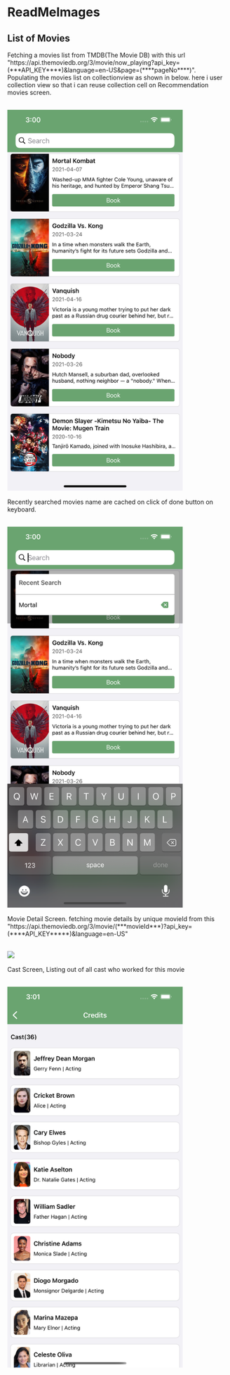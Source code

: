 # ReadMeImages

<h2>
List of Movies
</h2>

<p> 
  Fetching a movies list from TMDB(The Movie DB) with this url "https://api.themoviedb.org/3/movie/now_playing?api_key=(***API_KEY****)&language=en-US&page=(****pageNo****)". Populating the movies list on collectionview as shown in below. here i user collection view so that i can reuse collection cell on Recommendation movies screen.
</p>

<br>
<img width="400" src="https://github.com/RajaReddyiOS/ReadMeImages/blob/BMS/Simulator%20Screen%20Shot%20-%20iPhone%2012%20Pro%20Max%20-%202021-05-12%20at%2015.00.36.png"/>
</br>

<p> 
  Recently searched movies name are cached on click of done button on keyboard.
</p>

<br>
<img width="400" src="https://github.com/RajaReddyiOS/ReadMeImages/blob/BMS/Simulator%20Screen%20Shot%20-%20iPhone%2012%20Pro%20Max%20-%202021-05-12%20at%2015.00.43.png"/>
</br>


<p> 
  Movie Detail Screen. fetching movie details by unique movieId from this "https://api.themoviedb.org/3/movie/(***movieId***)?api_key=(****API_KEY*****)&language=en-US"
</p>

<br>
<img width="400" src="https://github.com/RajaReddyiOS/ReadMeImages/blob/BMS/bms_details_screen.gif"/>
</br>

<p> 
  Cast Screen, Listing out of all cast who worked for this movie
</p>

<br>
<img width="400" src="https://github.com/RajaReddyiOS/ReadMeImages/blob/BMS/Simulator%20Screen%20Shot%20-%20iPhone%2012%20Pro%20Max%20-%202021-05-12%20at%2015.01.09.png"/>
</br>



